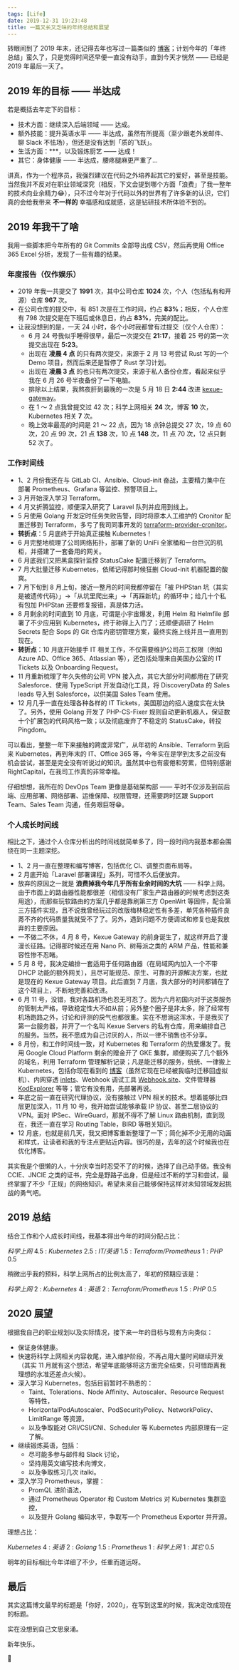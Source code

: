 ```yaml
---
tags: [Life]
date: 2019-12-31 19:23:48
title: 一篇又长又乏味的年终总结和展望
---
```


转眼间到了 2019 年末，还记得去年也写过一篇类似的 [博客](https://wi1dcard.dev/posts/hello-2019/)；计划今年的「年终总结」蛮久了，只是觉得时间还早便一直没有动手，直到今天才恍然 —— 已经是 2019 年最后一天了。

<!--more-->

## 2019 年的目标 —— 半达成

若是概括去年定下的目标：

- 技术方面：继续深入后端领域 —— 达成。
- 额外技能：提升英语水平 —— 半达成，虽然有所提高（至少跟老外发邮件、聊 Slack 不怯场），但还是没有达到「质的飞跃」。
- 生活方面：***，以及锻炼厨艺 —— 达成！
- 其它：身体健康 —— 半达成，腰疼腿麻更严重了...

讲真，作为一个程序员，我强烈建议在代码之外培养起其它的爱好，甚至是技能。当然我并不反对在职业领域深究（相反，下文会提到哪个方面「浪费」了我一整年的技术向业余精力😂），只不过今年对于代码以外的世界有了许多新的认识，它们真的会给我带来 **不一样的** 幸福感和成就感，这是钻研技术所体验不到的。

## 2019 年我干了啥

我用一些脚本把今年所有的 Git Commits 全部导出成 CSV，然后再使用 Office 365 Excel 分析，发现了一些有趣的结果。

### 年度报告（仅作娱乐）

- 2019 年我一共提交了 **1991** 次，其中公司仓库 **1024** 次，个人（包括私有和开源）仓库 **967** 次。
- 在公司仓库的提交中，有 851 次是在工作时间，约占 **83%**；相反，个人仓库有 798 次提交是在下班后或休息日，约占 **83%**，完美的配比。
- 让我没想到的是，一天 24 小时，各个小时我都曾有过提交（仅个人仓库）：
  - 6 月 24 号我似乎睡得很早，最后一次提交在 **21:17**，接着 25 号的第一次提交出现在 **5:23**。
  - 出现在 **凌晨 4 点** 的只有两次提交，来源于 2 月 13 号尝试 Rust 写的一个 Demo 项目，然而后来还是暂停了 Rust 学习计划。
  - 出现在 **凌晨 3 点** 的也只有两次提交，来源于私人备份仓库，看起来似乎我在 6 月 26 号半夜备份了一下电脑。
  - 排除以上结果，我熬夜肝到最晚的一次是 5 月 18 日 **2:44** 改进 [kexue-gateway](https://github.com/wi1dcard/kexue-gateway)。
  - 在 1 ～ 2 点我曾提交过 42 次；科学上网相关 **24** 次，博客 **10** 次，Kubernetes 相关 **7** 次。
  - 晚上效率最高的时间是 21 ～ 22 点，因为 18 点钟总提交 27 次，19 点 60 次，20 点 99 次，21 点 **138** 次，10 点 **148** 次，11 点 70 次，12 点只剩 52 次了。

### 工作时间线

- 1、2 月份我还在与 GitLab CI、Ansible、Cloud-init 奋战，主要精力集中在部署 Prometheus、Grafana 等监控、预警项目上。
- 3 月开始深入学习 Terraform。
- 4 月又折腾监控，顺便深入研究了 Laravel 队列并应用到线上。
- 5 月使用 Golang 开发定时任务失败告警，同时将原本人工维护的 Cronitor 配置迁移到 Terraform，多亏了我司同事开发的 [terraform-provider-cronitor](https://github.com/nauxliu/terraform-provider-cronitor)。
- **转折点**：5 月底终于开始真正接触 Kubernetes！
- 6 月完整地梳理了公司网络拓扑，部署了新的 UniFi 全家桶和一台巨沉的机柜，并搭建了一套备用的网关。
- 6 月底我们又把黑盒探针监控 StatusCake 配置迁移到了 Terraform。
- 7 月大批量迁移 Kubernetes，依稀记得那时候狂删 Cloud-init 机器配置的酸爽。
- 7 月下旬到 8 月上旬，接近一整月的时间我都停留在「被 PHPStan 坑（其实是被遗传代码）」->「从坑里爬出来」->「再踩新坑」的循环中；给几十个私有包加 PHPStan 还要修复报错，真是体力活。
- 8 月剩余的时间直到 10 月底，可谓是小宇宙爆发，利用 Helm 和 Helmfile 部署了不少应用到 Kubernetes，终于称得上入门了；还顺便调研了 Helm Secrets 配合 Sops 的 Git 仓库内密钥管理方案，最终实施上线并且一直用到现在。
- **转折点**：10 月底开始接手 IT 相关工作，不仅需要维护公司员工权限（例如 Azure AD、Office 365、Atlassian 等），还包括处理来自美国办公室的 IT Tickets 以及 Onboarding Request。
- 11 月重新梳理了年久失修的公司 VPN 接入点，其它大部分时间都用在了研究 Salesforce、使用 TypeScript 开发自动化工具，将 DiscoveryData 的 Sales leads 导入到 Salesforce，以供美国 Sales Team 使用。
- 12 月几乎一直在处理各种各样的 IT Tickets，美国那边的招人速度实在太快了。另外，使用 Golang 开发了 PHP-CS-Fixer 规则自动更新机器人，保证数十个扩展包的代码风格一致；以及彻底废弃了不稳定的 StatusCake，转投 Pingdom。

可以看出，整整一年下来接触的跨度非常广，从年初的 Ansible、Terraform 到后来 Kubernetes，再到年末的 IT、Office 365 等，今年实在是学到太多之前没有机会尝试，甚至是完全没有听说过的知识。虽然其中也有疲倦和劳累，但特别感谢 RightCapital，在我司工作真的非常幸福。

仔细想想，我所在的 DevOps Team 更像是基础架构部 —— 平时不仅涉及到前后端、应用部署、网络部署、运维保障、权限管理，还需要跨时区跟 Support Team、Sales Team 沟通，任务艰巨呀😁。

### 个人成长时间线

相比之下，通过个人仓库分析出的时间线就简单多了，同一段时间内我基本都会围绕在同一主题深挖。

- 1、2 月一直在整理和编写博客，包括优化 CI、调整页面布局等。
- 2 月底开始「Laravel 部署课程」系列，可惜不久后便放弃。
- 放弃的原因之一就是 **浪费掉我今年几乎所有业余时间的大坑** —— 科学上网。由于市面上的路由器性能都很差（相信没有厂家生产路由器的时候考虑到这类用途），而那些玩软路由的方案几乎都是靠刷第三方 OpenWrt 等固件，配合第三方插件实现，且不说我曾经玩过的改版梅林稳定性有多差，单凭各种插件良莠不齐的代码质量我就受不了了。另外，遇到问题不方便调试和修复也是我放弃的主要原因。
- 一不做二不休，4 月 8 号，Kexue Gateway 的前身诞生了，就这样开启了漫漫长征路。记得那时候还在用 Nano Pi、树莓派之类的 ARM 产品，性能和兼容性惨不忍睹。
- 5 月 8 号，我决定编排一套适用于任何路由器（在局域网内加入一个不带 DHCP 功能的额外网关），且尽可能规范、原生、可靠的开源解决方案，也就是现在的 Kexue Gateway 项目。此后直到 7 月底，我大部分的时间都铺在了这个项目上，不断地完善和改进。
- 6 月 11 号，没错，我对各路机场也忍无可忍了。因为六月初国内对于这类服务的管制太严格，导致稳定性大不如从前；另外整个圈子是非太多，除了经常有机场跑路之外，讨论和评测的戾气也都很重。实在不想淌这浑水，于是我买了第一台服务器，并开了一个名叫 Kexue Servers 的私有仓库，用来编排自己的服务。当然，我不愿成为自己讨厌的人，所以一律不销售也不分享。
- 8 月份，和工作时间线一致，对 Kubernetes 和 Terraform 的热爱爆发了。我用 Google Cloud Platform 剩余的赠金开了 GKE 集群，顺便购买了几个额外的域名，利用 Terraform 管理解析记录；凡是能迁移的服务，统统、一律搬上 Kubernetes，包括你现在看到的 [博客](https://github.com/wi1dcard/blog)（虽然它现在已经被我临时迁移回虚拟机）、内网穿透 [inlets](https://github.com/inlets/inlets)、Webhook 调试工具 [Webhook.site](https://github.com/wi1dcard/docker-webhook-site)、文件管理器 [KodExplorer](https://github.com/wi1dcard/docker-kod-explorer) 等等；管它有没有用，先部署再说。
- 年底之前一直在研究代理协议，没有接触过 VPN 相关的技术。想着能够比四层更加深入，11 月 10 号，我开始尝试能够承载 IP 协议、甚至二层协议的 VPN。面对 IPSec、WireGuard，那就不得不了解 Linux 路由机制，直到现在，我还一直在学习 Routing Table，BIRD 等相关知识。
- 12 月底，也就是前几天，我又把博客重新整理了一下；简化掉不少无用的动画和样式，让读者和我的专注点更贴近内容。很巧的是，去年的这个时候我也在优化博客。

其实我是个很懒的人，十分庆幸当时忍受不了的时候，选择了自己动手做。我没有 CCIE、JNCIE 之类的证书，完全是野路子出身，但是经过不断的学习和尝试，最终掌握了不少「正规」的网络知识。希望未来自己能够保持这样对未知领域发起挑战的勇气吧。

## 2019 总结

结合工作和个人成长时间线，我基本得出今年的时间分配占比：

*科学上网* 4.5 : *Kubernetes* 2.5 : *IT/英语* 1.5 : *Terraform/Prometheus* 1 : *PHP* 0.5

稍微出乎我的预料，科学上网所占的比例太高了，年初的预期应该是：

*科学上网* 2 : *Kubernetes* 4 : *英语* 2 : *Terraform/Prometheus* 1.5 : *PHP* 0.5

## 2020 展望

根据我自己的职业规划以及实际情况，接下来一年的目标与现有方向类似：

- 保证身体健康。
- 快速将科学上网相关内容收尾，进入维护阶段，不再占用大量时间继续开发（其实 11 月就有这个想法，希望年底能够将这方面完全结束，只可惜距离我理想的水准还差点火候）。
- 深入学习 Kubernetes，包括目前暂时不熟悉的：
  - Taint、Tolerations、Node Affinity、Autoscaler、Resource Request 等特性，
  - HorizontalPodAutoscaler、PodSecurityPolicy、NetworkPolicy、LimitRange 等资源，
  - 以及争取能对 CRI/CSI/CNI、Scheduler 等 Kubernetes 内部原理有一定了解。
- 继续锻炼英语，包括：
  - 尽可能多参与邮件和 Slack 讨论，
  - 坚持用英文编写技术向博文，
  - 以及争取练习几次 italki。
- 深入学习 Prometheus，掌握：
  - PromQL 进阶语法，
  - 通过 Prometheus Operator 和 Custom Metrics 对 Kubernetes 集群监控，
  - 以及提升 Golang 编码水平，争取写一个 Prometheus Exporter 并开源。

理想占比：

*Kubernetes* 4 : *英语* 2 : *Golang* 1.5 : *Prometheus* 1 : *科学上网* 1 : *其它* 0.5

明年的目标相比今年详细了不少，任重而道远呀。

## 最后

其实这篇博文最早的标题是「你好，2020」，在写到这里的时候，我决定改成现在的标题。

实在没想到自己文思泉涌。

新年快乐。

🎉
